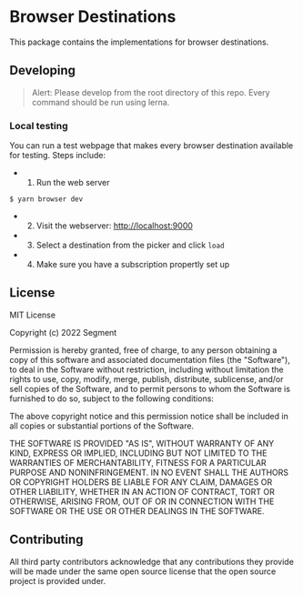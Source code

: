 # Browser Destinations

This package contains the implementations for browser destinations.

## Developing

> Alert: Please develop from the root directory of this repo. Every command should be run using lerna.

### Local testing

You can run a test webpage that makes every browser destination available for testing.
Steps include:

- 1. Run the web server

```
$ yarn browser dev
```

- 2. Visit the webserver: [http://localhost:9000](http://localhost:9000)
- 3. Select a destination from the picker and click `load`
- 4. Make sure you have a subscription propertly set up

## License

MIT License

Copyright (c) 2022 Segment

Permission is hereby granted, free of charge, to any person obtaining a copy
of this software and associated documentation files (the "Software"), to deal
in the Software without restriction, including without limitation the rights
to use, copy, modify, merge, publish, distribute, sublicense, and/or sell
copies of the Software, and to permit persons to whom the Software is
furnished to do so, subject to the following conditions:

The above copyright notice and this permission notice shall be included in all
copies or substantial portions of the Software.

THE SOFTWARE IS PROVIDED "AS IS", WITHOUT WARRANTY OF ANY KIND, EXPRESS OR
IMPLIED, INCLUDING BUT NOT LIMITED TO THE WARRANTIES OF MERCHANTABILITY,
FITNESS FOR A PARTICULAR PURPOSE AND NONINFRINGEMENT. IN NO EVENT SHALL THE
AUTHORS OR COPYRIGHT HOLDERS BE LIABLE FOR ANY CLAIM, DAMAGES OR OTHER
LIABILITY, WHETHER IN AN ACTION OF CONTRACT, TORT OR OTHERWISE, ARISING FROM,
OUT OF OR IN CONNECTION WITH THE SOFTWARE OR THE USE OR OTHER DEALINGS IN THE
SOFTWARE.

## Contributing

All third party contributors acknowledge that any contributions they provide will be made under the same open source license that the open source project is provided under.
